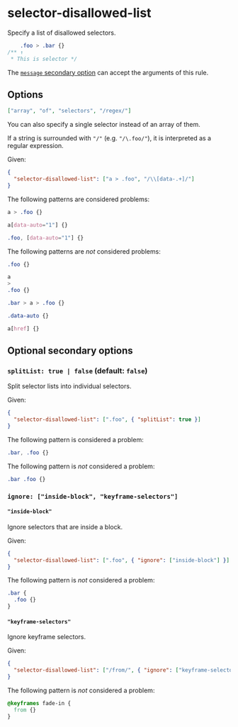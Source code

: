 # selector-disallowed-list

Specify a list of disallowed selectors.

<!-- prettier-ignore -->
```css
    .foo > .bar {}
/** ↑
 * This is selector */
```

The [`message` secondary option](../../../docs/user-guide/configure.md#message) can accept the arguments of this rule.

## Options

```json
["array", "of", "selectors", "/regex/"]
```

You can also specify a single selector instead of an array of them.

If a string is surrounded with `"/"` (e.g. `"/\.foo/"`), it is interpreted as a regular expression.

Given:

```json
{
  "selector-disallowed-list": ["a > .foo", "/\\[data-.+]/"]
}
```

The following patterns are considered problems:

<!-- prettier-ignore -->
```css
a > .foo {}
```

<!-- prettier-ignore -->
```css
a[data-auto="1"] {}
```

<!-- prettier-ignore -->
```css
.foo, [data-auto="1"] {}
```

The following patterns are _not_ considered problems:

<!-- prettier-ignore -->
```css
.foo {}
```

<!-- prettier-ignore -->
```css
a
>
.foo {}
```

<!-- prettier-ignore -->
```css
.bar > a > .foo {}
```

<!-- prettier-ignore -->
```css
.data-auto {}
```

<!-- prettier-ignore -->
```css
a[href] {}
```

## Optional secondary options

### `splitList: true | false` (default: `false`)

Split selector lists into individual selectors.

Given:

```json
{
  "selector-disallowed-list": [".foo", { "splitList": true }]
}
```

The following pattern is considered a problem:

<!-- prettier-ignore -->
```css
.bar, .foo {}
```

The following pattern is _not_ considered a problem:

<!-- prettier-ignore -->
```css
.bar .foo {}
```

### `ignore: ["inside-block", "keyframe-selectors"]`

#### `"inside-block"`

Ignore selectors that are inside a block.

Given:

```json
{
  "selector-disallowed-list": [".foo", { "ignore": ["inside-block"] }]
}
```

The following pattern is _not_ considered a problem:

<!-- prettier-ignore -->
```css
.bar {
  .foo {}
}
```

#### `"keyframe-selectors"`

Ignore keyframe selectors.

Given:

```json
{
  "selector-disallowed-list": ["/from/", { "ignore": ["keyframe-selectors"] }]
}
```

The following pattern is _not_ considered a problem:

<!-- prettier-ignore -->
```css
@keyframes fade-in {
  from {}
}
```
